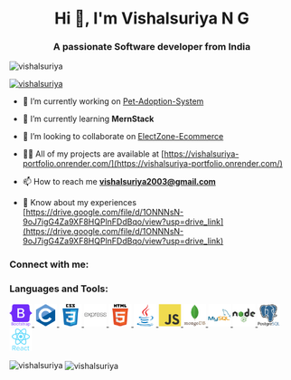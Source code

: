 <h1 align="center">Hi 👋, I'm Vishalsuriya N G</h1>
<h3 align="center">A passionate Software developer from India</h3>

<p align="left"> <img src="https://komarev.com/ghpvc/?username=vishalsuriya&label=Profile%20views&color=0e75b6&style=flat" alt="vishalsuriya" /> </p>

<p align="left"> <a href="https://github.com/ryo-ma/github-profile-trophy"><img src="https://github-profile-trophy.vercel.app/?username=vishalsuriya" alt="vishalsuriya" /></a> </p>

- 🔭 I’m currently working on [Pet-Adoption-System](https://github.com/vishalsuriya/Pet-Adoption-System)

- 🌱 I’m currently learning **MernStack**

- 👯 I’m looking to collaborate on [ElectZone-Ecommerce](https://github.com/vishalsuriya/ElectZone)

- 👨‍💻 All of my projects are available at [https://vishalsuriya-portfolio.onrender.com/](https://vishalsuriya-portfolio.onrender.com/)

- 📫 How to reach me **vishalsuriya2003@gmail.com**

- 📄 Know about my experiences [https://drive.google.com/file/d/1ONNNsN-9oJ7igG4Za9XF8HQPlnFDdBqo/view?usp=drive_link](https://drive.google.com/file/d/1ONNNsN-9oJ7igG4Za9XF8HQPlnFDdBqo/view?usp=drive_link)

<h3 align="left">Connect with me:</h3>
<p align="left">
</p>

<h3 align="left">Languages and Tools:</h3>
<p align="left"> <a href="https://getbootstrap.com" target="_blank" rel="noreferrer"> <img src="https://raw.githubusercontent.com/devicons/devicon/master/icons/bootstrap/bootstrap-plain-wordmark.svg" alt="bootstrap" width="40" height="40"/> </a> <a href="https://www.cprogramming.com/" target="_blank" rel="noreferrer"> <img src="https://raw.githubusercontent.com/devicons/devicon/master/icons/c/c-original.svg" alt="c" width="40" height="40"/> </a> <a href="https://www.w3schools.com/css/" target="_blank" rel="noreferrer"> <img src="https://raw.githubusercontent.com/devicons/devicon/master/icons/css3/css3-original-wordmark.svg" alt="css3" width="40" height="40"/> </a> <a href="https://expressjs.com" target="_blank" rel="noreferrer"> <img src="https://raw.githubusercontent.com/devicons/devicon/master/icons/express/express-original-wordmark.svg" alt="express" width="40" height="40"/> </a> <a href="https://www.w3.org/html/" target="_blank" rel="noreferrer"> <img src="https://raw.githubusercontent.com/devicons/devicon/master/icons/html5/html5-original-wordmark.svg" alt="html5" width="40" height="40"/> </a> <a href="https://www.java.com" target="_blank" rel="noreferrer"> <img src="https://raw.githubusercontent.com/devicons/devicon/master/icons/java/java-original.svg" alt="java" width="40" height="40"/> </a> <a href="https://developer.mozilla.org/en-US/docs/Web/JavaScript" target="_blank" rel="noreferrer"> <img src="https://raw.githubusercontent.com/devicons/devicon/master/icons/javascript/javascript-original.svg" alt="javascript" width="40" height="40"/> </a> <a href="https://www.mongodb.com/" target="_blank" rel="noreferrer"> <img src="https://raw.githubusercontent.com/devicons/devicon/master/icons/mongodb/mongodb-original-wordmark.svg" alt="mongodb" width="40" height="40"/> </a> <a href="https://www.mysql.com/" target="_blank" rel="noreferrer"> <img src="https://raw.githubusercontent.com/devicons/devicon/master/icons/mysql/mysql-original-wordmark.svg" alt="mysql" width="40" height="40"/> </a> <a href="https://nodejs.org" target="_blank" rel="noreferrer"> <img src="https://raw.githubusercontent.com/devicons/devicon/master/icons/nodejs/nodejs-original-wordmark.svg" alt="nodejs" width="40" height="40"/> </a> <a href="https://www.postgresql.org" target="_blank" rel="noreferrer"> <img src="https://raw.githubusercontent.com/devicons/devicon/master/icons/postgresql/postgresql-original-wordmark.svg" alt="postgresql" width="40" height="40"/> </a> <a href="https://reactjs.org/" target="_blank" rel="noreferrer"> <img src="https://raw.githubusercontent.com/devicons/devicon/master/icons/react/react-original-wordmark.svg" alt="react" width="40" height="40"/> </a> </p>

<p><img align="left" src="https://github-readme-stats.vercel.app/api/top-langs?username=vishalsuriya&show_icons=true&locale=en&layout=compact" alt="vishalsuriya" /></p>

<p>&nbsp;<img align="center" src="https://github-readme-stats.vercel.app/api?username=vishalsuriya&show_icons=true&locale=en" alt="vishalsuriya" /></p>
